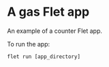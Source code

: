 # A gas Flet app

An example of a counter Flet app.

To run the app:

```
flet run [app_directory]
```